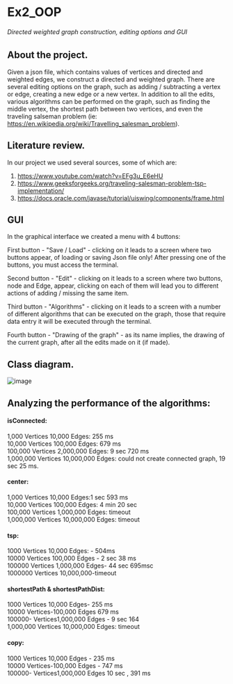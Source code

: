 # Ex2_OOP
###### Directed weighted graph construction, editing options and GUI


## About the project.
Given a json file, which contains values of vertices and directed and weighted edges, we construct a directed and weighted graph.
There are several editing options on the graph, such as adding / subtracting a vertex or edge, creating a new edge or a new vertex.
In addition to all the edits, various algorithms can be performed on the graph, such as finding the middle vertex,
the shortest path between two vertices, and even the traveling salseman problem (ie: https://en.wikipedia.org/wiki/Travelling_salesman_problem).

## Literature review.

In our project we used several sources, some of which are:
1. https://www.youtube.com/watch?v=EFg3u_E6eHU
2. https://www.geeksforgeeks.org/traveling-salesman-problem-tsp-implementation/
3. https://docs.oracle.com/javase/tutorial/uiswing/components/frame.html

## GUI
In the graphical interface we created a menu with 4 buttons:

First button - "Save / Load" - clicking on it leads to a screen where two buttons appear, of loading or saving Json file only! After pressing one of the buttons, you must access the terminal.

Second button - "Edit" - clicking on it leads to a screen where two buttons, node and Edge, appear, clicking on each of them will lead you to different actions of adding / missing the same item.

Third button - "Algorithms" - clicking on it leads to a screen with a number of different algorithms that can be executed on the graph, those that require data entry it will be executed through the terminal.

Fourth button - "Drawing of the graph" - as its name implies, the drawing of the current graph, after all the edits made on it (if made).

## Class diagram.
    
![image](https://user-images.githubusercontent.com/92265738/145578473-964f71ab-aa2c-4fcf-b09e-4b9ad3ea7a04.png)

## Analyzing the performance of the algorithms:

#### isConnected:
1,000 Vertices 10,000 Edges: 255 ms  
10,000 Vertices 100,000 Edges: 679 ms  
100,000 Vertices 2,000,000 Edges: 9 sec 720 ms  
1,000,000 Vertices 10,000,000 Edges: could not create connected graph, 19 sec 25 ms.  

#### center:
1,000 Vertices 10,000 Edges:1 sec 593 ms  
10,000 Vertices 100,000 Edges: 4 min 20 sec  
100,000 Vertices 1,000,000 Edges: timeout  
1,000,000 Vertices 10,000,000 Edges: timeout  

#### tsp: 
1000 Vertices 10,000 Edges: - 504ms   
10000 Vertices 100,000 Edges - 2 sec 38 ms   
100000 Vertices 1,000,000 Edges- 44 sec 695msc  
1000000 Vertices 10,000,000-timeout

#### shortestPath & shortestPathDist:
1000 Vertices 10,000 Edges- 255 ms  
10000 Vertices-100,000 Edges 679 ms  
100000- Vertices1,000,000 Edges - 9 sec 164   
1,000,000 Vertices 10,000,000 Edges: timeout  

#### copy:
1000 Vertices 10,000 Edges - 235 ms   
10000 Vertices-100,000 Edges - 747 ms  
100000- Vertices1,000,000 Edges 10 sec , 391 ms  






